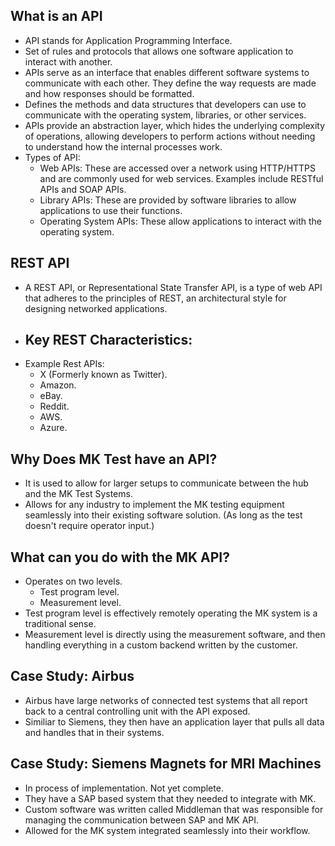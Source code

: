 ## What is an API
- API stands for Application Programming Interface.
- Set of rules and protocols that allows one software application to interact with another.
- APIs serve as an interface that enables different software systems to communicate with each other. They define the way requests are made and how responses should be formatted.
- Defines the methods and data structures that developers can use to communicate with the operating system, libraries, or other services.
- APIs provide an abstraction layer, which hides the underlying complexity of operations, allowing developers to perform actions without needing to understand how the internal processes work.
- Types of API:
    - Web APIs: These are accessed over a network using HTTP/HTTPS and are commonly used for web services. Examples include RESTful APIs and SOAP APIs.
    - Library APIs: These are provided by software libraries to allow applications to use their functions.
    - Operating System APIs: These allow applications to interact with the operating system.
## REST API
- A REST API, or Representational State Transfer API, is a type of web API that adheres to the principles of REST, an architectural style for designing networked applications.
- Key REST Characteristics:
    - 
- Example Rest APIs:
    - X (Formerly known as Twitter).
    - Amazon.
    - eBay.
    - Reddit.
    - AWS.
    - Azure.
## Why Does MK Test have an API?
- It is used to allow for larger setups to communicate between the hub and the MK Test Systems.
- Allows for any industry to implement the MK testing equipment seamlessly into their existing software solution. (As long as the test doesn't require operator input.)
## What can you do with the MK API?
- Operates on two levels.
    - Test program level.
    - Measurement level.
- Test program level is effectively remotely operating the MK system is a traditional sense.
- Measurement level is directly using the measurement software, and then handling everything in a custom backend written by the customer.
## Case Study: Airbus
- Airbus have large networks of connected test systems that all report back to a central controlling unit with the API exposed.
- Similiar to Siemens, they then have an application layer that pulls all data and handles that in their systems.
## Case Study: Siemens Magnets for MRI Machines
- In process of implementation. Not yet complete.
- They have a SAP based system that they needed to integrate with MK.
- Custom software was written called Middleman that was responsible for managing the communication between SAP and MK API.
- Allowed for the MK system integrated seamlessly into their workflow.
